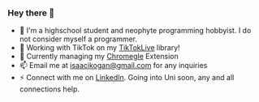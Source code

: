 ### Hey there 👋
- 🌱 I'm a highschool student and neophyte programming hobbyist. I do not consider myself a programmer.
- 💃 Working with TikTok on my [TikTokLive](https://github.com/isaackogan/TikTok-Live-Connector) library!
- 🔭 Currently managing my [Chromegle](https://github.com/isaackogan/Chromegle) Extension
- 📫 Email me at isaacikogan@gmail.com for any inquiries
- ⚡ Connect with me on [LinkedIn](https://www.linkedin.com/in/isaackogan/). Going into Uni soon, any and all connections help.
